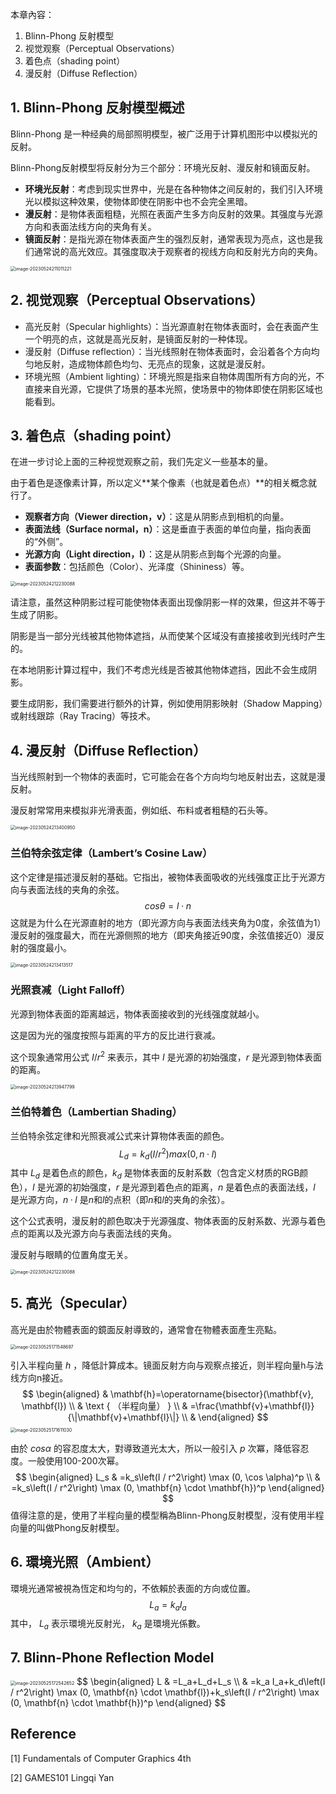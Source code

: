 本章內容：

1. Blinn-Phong 反射模型
2. 视觉观察（Perceptual Observations）
3. 着色点（shading point）
4. 漫反射（Diffuse Reflection）

<!--more-->

## 1. Blinn-Phong 反射模型概述

Blinn-Phong 是一种经典的局部照明模型，被广泛用于计算机图形中以模拟光的反射。

Blinn-Phong反射模型将反射分为三个部分：环境光反射、漫反射和镜面反射。

- **环境光反射**：考虑到现实世界中，光是在各种物体之间反射的，我们引入环境光以模拟这种效果，使物体即使在阴影中也不会完全黑暗。
- **漫反射**：是物体表面粗糙，光照在表面产生多方向反射的效果。其强度与光源方向和表面法线方向的夹角有关。
- **镜面反射**：是指光源在物体表面产生的强烈反射，通常表现为亮点，这也是我们通常说的高光效应。其强度取决于观察者的视线方向和反射光方向的夹角。

<img src="https://regz-1258735137.cos.ap-guangzhou.myqcloud.com/remo_t/AWSdGBTeKqpwHmU.png" alt="image-20230524211011221" style="zoom:50%;" />

## 2. 视觉观察（Perceptual Observations）

- 高光反射（Specular highlights）：当光源直射在物体表面时，会在表面产生一个明亮的点，这就是高光反射，是镜面反射的一种体现。
- 漫反射（Diffuse reflection）：当光线照射在物体表面时，会沿着各个方向均匀地反射，造成物体颜色均匀、无亮点的现象，这就是漫反射。
- 环境光照（Ambient lighting）：环境光照是指来自物体周围所有方向的光，不直接来自光源，它提供了场景的基本光照，使场景中的物体即使在阴影区域也能看到。

## 3. 着色点（shading point）

在进一步讨论上面的三种视觉观察之前，我们先定义一些基本的量。

由于着色是逐像素计算，所以定义**某个像素（也就是着色点）**的相关概念就行了。

- **观察者方向（Viewer direction，v）**：这是从阴影点到相机的向量。
- **表面法线（Surface normal，n）**：这是垂直于表面的单位向量，指向表面的“外侧”。
- **光源方向（Light direction，l）**：这是从阴影点到每个光源的向量。
- **表面参数**：包括颜色（Color）、光泽度（Shininess）等。

<img src="https://regz-1258735137.cos.ap-guangzhou.myqcloud.com/remo_t/cYvsRAIPdzWexhf.png" alt="image-20230524212230088" style="zoom:50%;" />

请注意，虽然这种阴影过程可能使物体表面出现像阴影一样的效果，但这并不等于生成了阴影。

阴影是当一部分光线被其他物体遮挡，从而使某个区域没有直接接收到光线时产生的。

在本地阴影计算过程中，我们不考虑光线是否被其他物体遮挡，因此不会生成阴影。

要生成阴影，我们需要进行额外的计算，例如使用阴影映射（Shadow Mapping）或射线跟踪（Ray Tracing）等技术。

## 4. 漫反射（Diffuse Reflection）

当光线照射到一个物体的表面时，它可能会在各个方向均匀地反射出去，这就是漫反射。

漫反射常常用来模拟非光滑表面，例如纸、布料或者粗糙的石头等。

<img src="https://regz-1258735137.cos.ap-guangzhou.myqcloud.com/remo_t/McFHvK38NpRYm46.png" alt="image-20230524213400950" style="zoom:50%;" />

### 兰伯特余弦定律（Lambert’s Cosine Law）

这个定律是描述漫反射的基础。它指出，被物体表面吸收的光线强度正比于光源方向与表面法线的夹角的余弦。
$$
cos \theta = l \cdot n
$$
这就是为什么在光源直射的地方（即光源方向与表面法线夹角为0度，余弦值为1）漫反射的强度最大，而在光源侧照的地方（即夹角接近90度，余弦值接近0）漫反射的强度最小。

<img src="https://regz-1258735137.cos.ap-guangzhou.myqcloud.com/remo_t/64SPOKmuWc3hAr1.png" alt="image-20230524213413517" style="zoom:50%;" />



### 光照衰减（Light Falloff）

光源到物体表面的距离越远，物体表面接收到的光线强度就越小。

这是因为光的强度按照与距离的平方的反比进行衰减。

这个现象通常用公式 $I/r^2$ 来表示，其中 $I$ 是光源的初始强度，$r$ 是光源到物体表面的距离。

<img src="https://regz-1258735137.cos.ap-guangzhou.myqcloud.com/remo_t/Yj1h5yRa3Mw9sNF.png" alt="image-20230524213947799" style="zoom:50%;" />

### 兰伯特着色（Lambertian Shading）

兰伯特余弦定律和光照衰减公式来计算物体表面的颜色。
$$
L_d = k_d(I/r^2)max(0, n·l)
$$
其中 $L_d$ 是着色点的颜色，$k_d$ 是物体表面的反射系数（包含定义材质的RGB颜色），$I$ 是光源的初始强度，$r$ 是光源到着色点的距离，$n$ 是着色点的表面法线，$l$ 是光源方向，$n·l$ 是$n$和$l$的点积（即$n$和$l$的夹角的余弦）。

这个公式表明，漫反射的颜色取决于光源强度、物体表面的反射系数、光源与着色点的距离以及光源方向与表面法线的夹角。

漫反射与眼睛的位置角度无关。

<img src="https://regz-1258735137.cos.ap-guangzhou.myqcloud.com/remo_t/cYvsRAIPdzWexhf-20230719181729868.png" alt="image-20230524212230088" style="zoom:50%;" />



## 5. 高光（Specular）

高光是由於物體表面的鏡面反射導致的，通常會在物體表面產生亮點。

<img src="https://regz-1258735137.cos.ap-guangzhou.myqcloud.com/remo_t/O8jLuZ1vDqxrYn6.png" alt="image-20230525171548697" style="zoom:50%;" />

引入半程向量 $h$ ，降低計算成本。镜面反射方向与观察点接近，则半程向量h与法线方向n接近。
$$
\begin{aligned}
& \mathbf{h}=\operatorname{bisector}(\mathbf{v}, \mathbf{l}) \\
& \text { （半程向量） } \\
& =\frac{\mathbf{v}+\mathbf{l}}{\|\mathbf{v}+\mathbf{l}\|} \\
&
\end{aligned}
$$
<img src="https://regz-1258735137.cos.ap-guangzhou.myqcloud.com/remo_t/Pwh3Vqtip8scQMX.png" alt="image-20230525171611030" style="zoom:50%;" />

由於 $cos\alpha$ 的容忍度太大，對導致道光太大，所以一般引入 $p$ 次冪，降低容忍度。一般使用100-200次幂。
$$
\begin{aligned}
L_s & =k_s\left(I / r^2\right) \max (0, \cos \alpha)^p \\
& =k_s\left(I / r^2\right) \max (0, \mathbf{n} \cdot \mathbf{h})^p
\end{aligned}
$$
值得注意的是，使用了半程向量的模型稱為Blinn-Phong反射模型，沒有使用半程向量的叫做Phong反射模型。

## 6. 環境光照（Ambient）

環境光通常被視為恆定和均勻的，不依賴於表面的方向或位置。
$$
L_a = k_a I_a
$$
其中， $L_a$ 表示環境光反射光， $k_a$ 是環境光係數。

## 7. Blinn-Phone Reflection Model

<img src="https://regz-1258735137.cos.ap-guangzhou.myqcloud.com/remo_t/agQhoxeqEs9IRpB.png" alt="image-20230525172542652" style="zoom:50%;" />
$$
\begin{aligned}
L & =L_a+L_d+L_s \\
& =k_a I_a+k_d\left(I / r^2\right) \max (0, \mathbf{n} \cdot \mathbf{l})+k_s\left(I / r^2\right) \max (0, \mathbf{n} \cdot \mathbf{h})^p
\end{aligned}
$$

## Reference

[1] Fundamentals of Computer Graphics 4th

[2] GAMES101 Lingqi Yan
